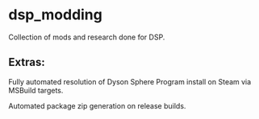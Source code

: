 # dsp_modding

Collection of mods and research done for DSP.

## Extras:

Fully automated resolution of Dyson Sphere Program install on Steam via MSBuild targets.

Automated package zip generation on release builds.